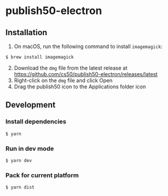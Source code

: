 # publish50-electron

## Installation

1. On macOS, run the following command to install `imagemagick`:

```
$ brew install imagemagick
```

2. Download the `dmg` file from the latest release at https://github.com/cs50/publish50-electron/releases/latest
3. Right-click on the `dmg` file and click Open
4. Drag the publish50 icon to the Applications folder icon

## Development


### Install dependencies

```
$ yarn
```

### Run in dev mode

```
$ yarn dev
```

### Pack for current platform
```
$ yarn dist
```
